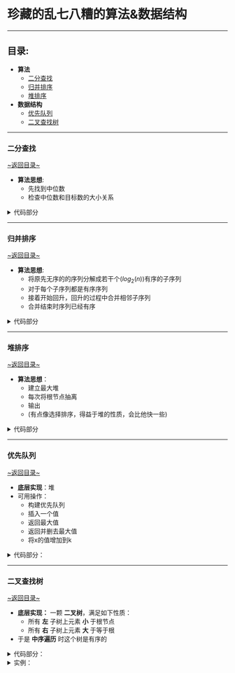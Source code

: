 # 珍藏的乱七八糟的算法&数据结构
---
## 目录:
- __算法__
  - [二分查找](#二分查找)
  - [归并排序](#归并排序)
  - [堆排序](#堆排序)
- __数据结构__
  - [优先队列](#优先队列)
  - [二叉查找树](#二叉查找树)
---
### 二分查找
[~返回目录~](#目录)
- __算法思想__: 
    - 先找到中位数
    - 检查中位数和目标数的大小关系
<details>
    <summary>代码部分</summary>

```C++
int Bisect_left(vector<int> list, int num) {//左偏的二分
    int low = 0, high = list.size() - 1;
    while(low < high) {
        int mid = low + high >> 1;
        if(list[mid] >= num)high = mid;
        else low = mid + 1;
    }
    return low;
}
int Bisect_right(vector<int> list, int num) {//右偏的二分
    int low = 0, high = list.size() - 1;
    while(low < high) {
        int mid = low + high >> 1;
        if(list[mid] >= num)high = mid - 1;
        else low = mid;
    }
    return high;
}
```

</details>

---
### 归并排序
[~返回目录~](#目录)
- __算法思想__:
    - 将原先无序的的序列分解成若干个($log$<sub>2</sub>$(n)$)有序的子序列  
    - 对于每个子序列都是有序序列  
    - 接着开始回升，回升的过程中合并相邻子序列  
    - 合并结束时序列已经有序
<details>
    <summary>代码部分</summary>

```C++
void MERGE_SORT(vector<int> &list, int p, int r) {
    int q = (p + r) / 2;//二分
    if(p >= r)return;//当左大于右的时候退出
    MERGE_SORT(list, p, q);//分裂左边
    MERGE_SORT(list, q + 1, r);//分裂右边
    //下面是合并函数，干脆写在一起了。
    vector<int>L, R;//记录左右子树？可以这么理解罢。
    int a = 0, b = 0;//两个指针，记录左右各自取到哪里了。
    for(int x = p;x <= q;++x)L.emplace_back(list[x]);
    for(int x = q + 1;x <= r;++x)R.emplace_back(list[x]);
    for(int k = p;k <= r;++k) {
        if(a == q + 1 - p) list[k] = R[b++];//如果L取完了，那就只取R了
        else if(b == r - q) list[k] = L[a++];//如果R取完了，那就只取L了
        else if(L[a] < R[b]) list[k] = L[a++];//取小的那一个放
        else list[k] = R[b++];
    }
}
```
</details>

---
### 堆排序
[~返回目录~](#目录)
- __算法思想__：
  - 建立最大堆
  - 每次将根节点抽离
  - 输出
  - (有点像选择排序，得益于堆的性质，会比他快一些)
<details>
    <summary>代码部分</summary>

```C++
void HEAPSORT(vector<int> &A) { //堆排序
    void BUILD_MAX_HEAP(vector<int>&); //建堆
    void MAX_HEAPIFY(vector<int>&, int); //维护堆
    BUILD_MAX_HEAP(A);
    vector<int>B; //保存排序结果
    for(int i = A.size() - 1; i >= 1; --i) {
        B.emplace_back(A[0]); //传入最大值（堆的根节点
        A[i] ^= A[0]; A[0] ^= A[i]; A[i] ^= A[0]; //交换
        A.pop_back(); //去掉原先的根节点避免反复读取
        MAX_HEAPIFY(A, 0); //维护
    }
    B.emplace_back(A[0]); //输出最后一个值
    reverse(B.begin(), B.end()); //去掉输出倒序
    for(auto &x : B)cout << x << ' ';
}

void BUILD_MAX_HEAP(vector<int> &A) { //建堆
    void MAX_HEAPIFY(vector<int>&, int);
    for(int i = A.size() / 2; i >= 0; --i)MAX_HEAPIFY(A, i); //维护建堆
}

void MAX_HEAPIFY(vector<int> &A, int i) { //维护堆
    int root = i;
    while(true) {
        int l = 2 * root + 1, r = 2 * root + 2; //左右孩子
        int largest = root;
        if(l<A.size() && A[l]>A[root])largest = l;
        if(r<A.size() && A[r]>A[largest])largest = r;
        if(largest != root) { A[root] ^= A[largest]; A[largest] ^= A[root]; A[root] ^= A[largest]; } //交换
        else break;
        root = largest;
    }
}
```

</details>

---
### 优先队列
[~返回目录~](#目录)
- __底层实现__：堆
- 可用操作：
  - 构建优先队列
  - 插入一个值
  - 返回最大值
  - 返回并删去最大值
  - 将x的值增加到k
<details>
    <summary>代码部分：</summary>

```C++
class Priority_queue { //优先队列（最大堆实现
public:
    void BUILD_MAX_HEAP(vector<int> A) { //构建优先队列
        S = A;
        for(int i = S.size() / 2; i >= 0; --i)MAX_HEAPIFY(S, i);
    }
    void Insert(int k) { //向优先队列插入元素
        S.emplace_back(k - 1);
        Increase_key(S.size() - 1, k);
    }
    int Maximum() { return S[0]; } //返回最大值
    void Extract_max() { //去掉并返回最大值
        if(S.size() < 0) { cout << "No\n";return; }
        int Max = S[0];
        S[0] = S[S.size() - 1];
        S.pop_back();
        MAX_HEAPIFY(S, 0);
        cout << Max << ' ';
    }
    void Increase_key(int i, int k) { //将字段i的值增加到k
        if(k < S[i]) { cout << "No\n";return; }
        S[i] = k;
        while(i > 0 && S[(i - 1 >> 1)] < S[i]) {
            S[i] ^= S[(i - 1 >> 1)];S[(i - 1 >> 1)] ^= S[i];S[i] ^= S[(i - 1 >> 1)];
            i = i - 1 >> 1;
        }
    }
private:
    vector<int> S;
    void MAX_HEAPIFY(vector<int> &A, int i) { //维护堆
        int root = i;
        while(true) {
            int l = 2 * root + 1, r = 2 * root + 2; //左右孩子
            int largest = root;
            if(l<A.size() && A[l]>A[root])largest = l;
            if(r<A.size() && A[r]>A[largest])largest = r;
            if(largest != root) {
                A[root] ^= A[largest];A[largest] ^= A[root]; A[root] ^= A[largest];
            } //交换
            else break;
            root = largest;
        }
    }
};
```
</details>

---
### 二叉查找树
[~返回目录~](#目录)
- __底层实现：__ 一颗 __二叉树__，满足如下性质：
  - 所有 __左__ 子树上元素 __小__ 于根节点
  - 所有 __右__ 子树上元素 __大__ 于等于根
- 于是 __中序遍历__ 时这个树是有序的


<details>
    <summary>代码部分：</summary>

```C++
class Tree { //二叉查找树
public:
    void init(int x) { //初始化
        this->val = x;
        this->p = NULL;
        this->left = NULL;
        this->right = NULL;
    }
    void add(int x) { //添加新元素
        Tree *root = this;
        Tree *son = new Tree;
        son->init(x);
        while(true) {
            if(x < root->val) { //新元素满足小于根节点
                if(root->left == NULL) { //左子树为空
                    son->p = root;
                    root->left = son;
                    break;
                }
                else root = root->left; //非空向左搜索
            }
            else { //大于等于根节点
                if(root->right == NULL) { //右子树为空
                    son->p = root;
                    root->right = son;
                    break;
                }
                else root = root->right; //非空向右搜
            }
        }
    }

    void INORDER_TREE() { //中序遍历
        Tree *x = this;
        INORDER_TREE_WALK(x);
    }

    void Tree_Search(int k) { //搜索
        Tree *x = this;
        Tree *tmp = Search(x, k);
        if(tmp != NULL)cout << "\n" << tmp->val;
        else cout << "\n-1";
    }
private:
    int val;
    Tree *p, *left, *right;
    void INORDER_TREE_WALK(Tree *x) { //中序遍历底层
        if(x != NULL) {
            INORDER_TREE_WALK(x->left);
            cout << x->val << ' ';
            INORDER_TREE_WALK(x->right);
        }
    }
    Tree *Search(Tree *x, int k) { //搜索底层
        if(x == NULL || k == x->val)return x;
        if(k < x->val)return Search(x->left, k);
        else return Search(x->right, k);
    }
};
```
</details>

<details>
    <summary>实例：</summary>

```C++
void solve() {
    Tree *qwq = new Tree; //声明二叉查找树
    qwq->init(527); //初始化

    vector<int>pvp(27); //创建容器放入二叉查找树
    for(auto &x : pvp)x = rand() % 1000;

    for(auto x : pvp)qwq->add(x); //创建二叉查找树

    qwq->INORDER_TREE(); //中序遍历这棵树
    qwq->Tree_Search(527); //查找527
}
```
</details>
